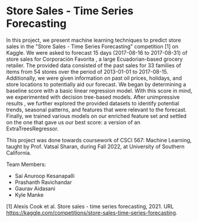 # Store Sales - Time Series Forecasting

In this project, we present machine learning techniques to predict store sales in the "Store Sales - Time Series Forecasting" competition [1] on Kaggle. We were asked to forecast 15 days (2017-08-16 to 2017-08-31) of store sales for Corporación Favorita , a large Ecuadorian-based grocery retailer. The provided data consisted of the past sales for 33 families of items from 54 stores over the period of 2013-01-01 to 2017-08-15. Additionally, we were given information on past oil prices, holidays, and store locations to potentially aid our forecast. 
We began by determining a baseline score with a basic linear regression model. With this score in mind, we experimented with decision tree-based models. After unimpressive results , we further explored the provided datasets to identify potential trends, seasonal patterns, and features that were relevant to the forecast. Finally, we trained various models on our enriched feature set and settled on the one that gave us our best score: a version of an ExtraTreesRegressor.

This project was done towards coursework of CSCI 567: Machine Learning, taught by Prof. Vatsal Sharan, during Fall 2022, at University of Southern California.

Team Members:
- Sai Anuroop Kesanapalli
- Prashanth Ravichandar
- Gaurav Aidasani
- Kyle Manke

[1] Alexis Cook et al. Store sales - time series forecasting, 2021. URL https://kaggle.com/competitions/store-sales-time-series-forecasting.
